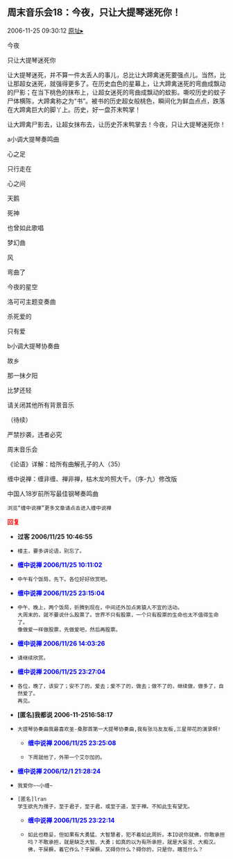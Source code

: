 ## 周末音乐会18：今夜，只让大提琴迷死你！
2006-11-25 09:30:12
[原址▸](http://www.fxgan.com/chan_time/2006_07_12/428.htm)



 


 今夜


 


 只让大提琴迷死你


 


 


 


  让大提琴迷死，并不算一件太丢人的事儿，总比让大蹄禽迷死要强点儿。当然，比让那超女迷死，就强得更多了。在历史血色的星幕上，让大蹄禽迷死的弯曲成飘动的尸影；在当下桃色的抹布上，让超女迷死的弯曲成飘动的蚊影。嘶咬历史的蚊子尸体横陈，大蹄禽称之为“书”。被书的历史超女般桃色，瞬间化为鲜血点点，跌落在大蹄禽巨大的脚丫上。历史，好一盘芥末鸭掌！


 


 让大蹄禽尸影去，让超女抹布去，让历史芥末鸭掌去！今夜，只让大提琴迷死你！


 


 a小调大提琴奏鸣曲


 


 心之足


 只行走在


 心之间


 


 天鹅


 


 死神


 也曾如此歌唱


 


 梦幻曲


 


 风


 弯曲了


 今夜的星空


 


 洛可可主题变奏曲


 


 杀死爱的


 只有爱


 


 b小调大提琴协奏曲


 


 故乡


 那一抹夕阳


 比梦还轻


 


 



 请关闭其他所有背景音乐


 


 
  
   （待续）
  
  
   
  
  
   严禁抄袭，违者必究
  
  
   
  
  
   周末音乐会
  
  
   
  
  
   《论语》详解：给所有曲解孔子的人（35）
  
  
   
  
  
   缠中说禅：缠非缠、禅非禅，枯木龙吟照大千。（序-九）修改版
  
  
   
  
  
   中国人18岁前所写最佳钢琴奏鸣曲
  
  
   
  
  
   
    
   
  
  
   
    浏览“缠中说禅”更多文章请点击进入缠中说禅
   
  
 





<font color='red'>**回复**</font>


- **过客 2006/11/25 10:46:55**
- ```
  楼主，要多讲论语，别忘了。
  ```
- <font color='blue'>**缠中说禅 2006/11/25 10:11:02**</font>
- ```
  中午有个饭局，先下。各位好好欣赏吧。
  ```
- <font color='blue'>**缠中说禅 2006/11/25 23:15:04**</font>
- ```
  中午、晚上，两个饭局，折腾到现在，中间还外加点男猿人不宜的活动。
  大周末的，就不要说什么股票了。世界不只有股票，一个只有股票的生命也太不值得生命了。
  像做爱一样做股票，先做爱吧，然后再股票。
  ```
- <font color='blue'>**缠中说禅 2006/11/26 14:03:26**</font>
- ```
  请继续欣赏。
  ```
- <font color='blue'>**缠中说禅 2006/11/25 23:27:04**</font>
- ```
  各位，晚了，该安了；安不了的，爱去；爱不了的，做去；做不了的，继续做，做多了，自然爱了。
  再见。
  ```
- **[匿名]我都说 2006-11-2516:58:17**
- ```
  大提琴协奏曲我最喜欢圣-桑那首第一大提琴协奏曲,我有张马友友板,三星带花的演录啊!
  ```
   - <font color='blue'>**缠中说禅 2006/11/25 23:25:08**</font>
   - ```
     下周就他了，外带一个艾尔加的。
     ```
- <font color='blue'>**缠中说禅 2006/12/1 21:28:24**</font>
- ```
  我爱你~~小缠~
  ```
- ```
  [匿名]lran
  学生欲先为孺子，至于君子，至于君，或至于道，至于禅。不知此生有望无。
  ```
   - <font color='blue'>**缠中说禅 2006/11/25 23:22:14**</font>
   - ```
     如此也稳妥，但如果有大勇猛、大智慧者，犯不着如此周折。本ID说你就佛，你敢承担吗？不敢承担，就是缺乏大智、大勇；如真的以为有所承担，就是大妄言、大痴汉。
     佛，干屎橛，着它作么？干屎橛，又碍你什么？碍你的，只是你，瞎觅什么？
     ```
